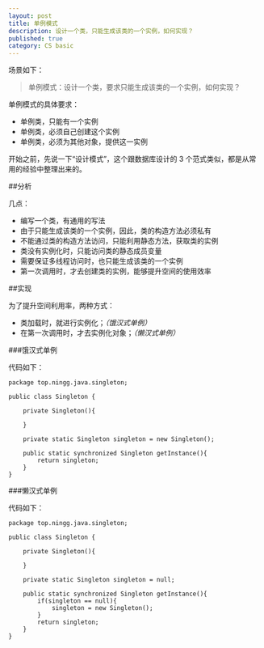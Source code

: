 ```yaml
---
layout: post
title: 单例模式
description: 设计一个类，只能生成该类的一个实例，如何实现？
published: true
category: CS basic
---
```


场景如下：

> 单例模式：设计一个类，要求只能生成该类的一个实例，如何实现？

单例模式的具体要求：

* 单例类，只能有一个实例
* 单例类，必须自己创建这个实例
* 单例类，必须为其他对象，提供这一实例

开始之前，先说一下“设计模式”，这个跟数据库设计的 3 个范式类似，都是从常用的经验中整理出来的。


##分析

几点：

* 编写一个类，有通用的写法
* 由于只能生成该类的一个实例，因此，类的构造方法必须私有
* 不能通过类的构造方法访问，只能利用静态方法，获取类的实例
* 类没有实例化时，只能访问类的静态成员变量
* 需要保证多线程访问时，也只能生成该类的一个实例
* 第一次调用时，才去创建类的实例，能够提升空间的使用效率


##实现

为了提升空间利用率，两种方式：

* 类加载时，就进行实例化；*（饿汉式单例）*
* 在第一次调用时，才去实例化对象；*（懒汉式单例）*


###饿汉式单例


代码如下：

	package top.ningg.java.singleton;

	public class Singleton {

		private Singleton(){
			
		}
		
		private static Singleton singleton = new Singleton();
		
		public static synchronized Singleton getInstance(){
			return singleton;
		}
	}



###懒汉式单例


代码如下：

	package top.ningg.java.singleton;

	public class Singleton {

		private Singleton(){
			
		}

		private static Singleton singleton = null;
		
		public static synchronized Singleton getInstance(){
			if(singleton == null){
				singleton = new Singleton();
			}
			return singleton;
		}
	}




































[NingG]:    http://ningg.github.com  "NingG"











